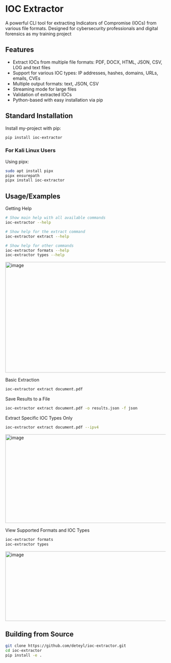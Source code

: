 
# IOC Extractor

A powerful CLI tool for extracting Indicators of Compromise (IOCs) from various file formats. Designed for cybersecurity professionals and digital forensics as my training project

## Features

- Extract IOCs from multiple file formats: PDF, DOCX, HTML, JSON, CSV, LOG and text files
-  Support for various IOC types: IP addresses, hashes, domains, URLs, emails, CVEs
- Multiple output formats: text, JSON, CSV
- Streaming mode for large files
- Validation of extracted IOCs
- Python-based with easy installation via pip

## Standard Installation

Install my-project with pip:

```bash
pip install ioc-extractor
```
### For Kali Linux Users 
Using pipx: 
```bash
sudo apt install pipx
pipx ensurepath
pipx install ioc-extractor
```  
## Usage/Examples
Getting Help
```bash
# Show main help with all available commands
ioc-extractor --help

# Show help for the extract command
ioc-extractor extract --help

# Show help for other commands
ioc-extractor formats --help
ioc-extractor types --help
```
<img width="1456" height="348" alt="image" src="https://github.com/user-attachments/assets/dedc8155-7004-4ac4-a829-c81d7f70acd0" />

Basic Extraction
```bash
ioc-extractor extract document.pdf
```
Save Results to a File
```bash
ioc-extractor extract document.pdf -o results.json -f json
```
Extract Specific IOC Types Only
```bash
ioc-extractor extract document.pdf --ipv4
```
<img width="963" height="279" alt="image" src="https://github.com/user-attachments/assets/b7bf2c2f-8d0c-4183-95ad-b31786e2eb84" />

View Supported Formats and IOC Types
```bash
ioc-extractor formats
ioc-extractor types
```
<img width="508" height="219" alt="image" src="https://github.com/user-attachments/assets/6674fb70-d1a9-4cd7-838f-f38117377513" />

## Building from Source
```bash
git clone https://github.com/deteyl/ioc-extractor.git
cd ioc-extractor
pip install -e .
```
